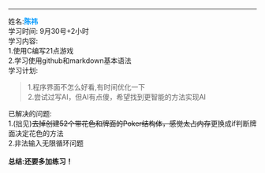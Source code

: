 ***
姓名:**<font color=#0099ff face="黑体">陈祎</font>**</br>
学习时间: 9月30号+2小时</br>
学习内容:</br>
1.使用C编写21点游戏</br>
2.学习使用github和markdown基本语法</br>
学习计划:</br>
>1.程序界面不怎么好看,有时间优化一下</br>
>2.尝试过写AI，但AI有点傻，希望找到更智能的方法实现AI

已解决的问题:</br>
1.(拙见)~~去掉创建52个带花色和牌面的Poker结构体，感觉太占内存~~更换成if判断牌面决定花色的方法</br>
2.非法输入无限循环问题</br></br>
**总结:还要多加练习！**